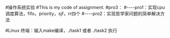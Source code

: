 #操作系统实验
#This is my code of assignment.
#pro3：
#----pro1：实现cpu调度算法，fifo，priority，sjf，rr四个
#----pro2：实现哲学家问题的简单解决方法

#Linux 终端：输入make编译，./task1  或者  ./task2 执行
